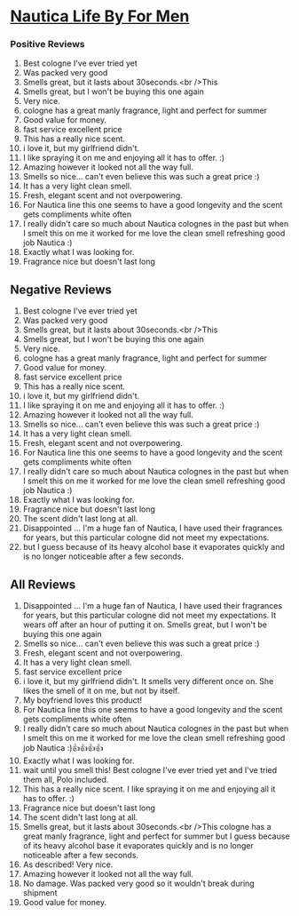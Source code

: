 # [Nautica Life By For Men](https://products.checkmycream.com/products/Nautica-Life-By-For-Men.html)

### Positive Reviews

<ol>
      <li>Best cologne I&#x27;ve ever tried yet</li>
      <li>Was packed very good</li>
      <li>Smells great, but it lasts about 30seconds.&lt;br /&gt;This</li>
      <li>Smells great, but I won&#x27;t be buying this one again</li>
      <li>Very nice.</li>
      <li>cologne has a great manly fragrance, light and perfect for summer</li>
      <li>Good value for money.</li>
      <li>fast service excellent price</li>
      <li>This has a really nice scent.</li>
      <li>i love it, but my girlfriend didn&#x27;t.</li>
      <li>I like spraying it on me and enjoying all it has to offer. :)</li>
      <li>Amazing however it looked not all the way full.</li>
      <li>Smells so nice... can&#x27;t even believe this was such a great price :)</li>
      <li>It has a very light clean smell.</li>
      <li>Fresh, elegant scent and not overpowering.</li>
      <li>For Nautica line this one seems to have a good longevity and the scent gets compliments white often</li>
      <li>I really didn&#x27;t care so much about Nautica colognes in the past but when I smelt this on me it worked for me love the clean smell refreshing good job Nautica :)</li>
      <li>Exactly what I was looking for.</li>
      <li>Fragrance nice but doesn&#x27;t last long</li>
</ol>


<h2>Negative Reviews</h2>
<ol>
<li> Best cologne I&#x27;ve ever tried yet</li>
<li> Was packed very good</li>
<li> Smells great, but it lasts about 30seconds.&lt;br /&gt;This</li>
<li> Smells great, but I won&#x27;t be buying this one again</li>
<li> Very nice.</li>
<li> cologne has a great manly fragrance, light and perfect for summer</li>
<li> Good value for money.</li>
<li> fast service excellent price</li>
<li> This has a really nice scent.</li>
<li> i love it, but my girlfriend didn&#x27;t.</li>
<li> I like spraying it on me and enjoying all it has to offer. :)</li>
<li> Amazing however it looked not all the way full.</li>
<li> Smells so nice... can&#x27;t even believe this was such a great price :)</li>
<li> It has a very light clean smell.</li>
<li> Fresh, elegant scent and not overpowering.</li>
<li> For Nautica line this one seems to have a good longevity and the scent gets compliments white often</li>
<li> I really didn&#x27;t care so much about Nautica colognes in the past but when I smelt this on me it worked for me love the clean smell refreshing good job Nautica :)</li>
<li> Exactly what I was looking for.</li>
<li> Fragrance nice but doesn&#x27;t last long</li>
<li> The scent didn&#x27;t last long at all.</li>
<li> Disappointed ... I&#x27;m a huge fan of Nautica, I have used their fragrances for years, but this particular cologne did not meet my expectations.</li>
<li> but I guess because of its heavy alcohol base it evaporates quickly and is no longer noticeable after a few seconds.</li>
</ol>

<h2>All Reviews</h2>

<ol>
    <li> Disappointed ... I&#x27;m a huge fan of Nautica, I have used their fragrances for years, but this particular cologne did not meet my expectations. It wears off after an hour of putting it on. Smells great, but I won&#x27;t be buying this one again</li>
    <li> Smells so nice... can&#x27;t even believe this was such a great price :)</li>
    <li> Fresh, elegant scent and not overpowering.</li>
    <li> It has a very light clean smell.</li>
    <li> fast service excellent price</li>
    <li> i love it, but my girlfriend didn&#x27;t. It smells very different once on. She likes the smell of it on me, but not by itself.</li>
    <li> My boyfriend loves this product!</li>
    <li> For Nautica line this one seems to have a good longevity and the scent gets compliments white often</li>
    <li> I really didn&#x27;t care so much about Nautica colognes in the past but when I smelt this on me it worked for me love the clean smell refreshing good job Nautica :)👍👍👍👍</li>
    <li> Exactly what I was looking for.</li>
    <li> wait until you smell this! Best cologne I&#x27;ve ever tried yet and I&#x27;ve tried them all, Polo included.</li>
    <li> This has a really nice scent. I like spraying it on me and enjoying all it has to offer. :)</li>
    <li> Fragrance nice but doesn&#x27;t last long</li>
    <li> The scent didn&#x27;t last long at all.</li>
    <li> Smells great, but it lasts about 30seconds.&lt;br /&gt;This cologne has a great manly fragrance, light and perfect for summer but I guess because of its heavy alcohol base it evaporates quickly and is no longer noticeable after a few seconds.</li>
    <li> As described! Very nice.</li>
    <li> Amazing however it looked not all the way full.</li>
    <li> No damage. Was packed very good so it wouldn&#x27;t break during shipment</li>
    <li> Good value for money.</li>
</ol>




